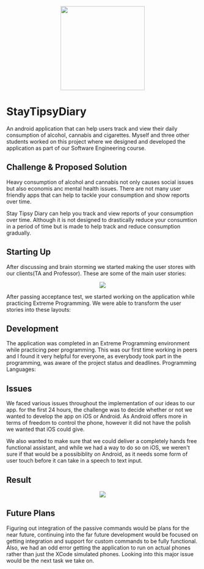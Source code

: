 

<p align="center">
  <img src="https://images.vexels.com/media/users/3/145866/isolated/preview/b4efb6c6682b2a808631bf8fbd96d015-sound-wave-icon-by-vexels.png" width="220" height="220">
</p>


# StayTipsyDiary
An android application that can help users track and view their daily consumption of alcohol, cannabis and cigarettes. Myself and three other students worked on this project where we designed and developed the application as part of our Software Engineering course.

## Challenge & Proposed Solution
Heavy consumption of alcohol and cannabis not only causes social issues but also economis anc mental health issues. There are not many user friendly apps that can help to tackle your consumption and show reports over time.

Stay Tipsy Diary can help you track and view reports of your consumption over time. Although it is not designed to drastically reduce your consumtion in a period of time but is made to help track and reduce consumption gradually. 

## Starting Up
After discussing and brain storming we started making the user stores with our clients(TA and Professor). These are some of the main user stories:

 <p align="center">
    <img src="https://imgur.com/qVk7Uhj.png"/>
  
After passing acceptance test, we started working on the application while practicing Extreme Programming. We were able to transform the user stories into these layouts:



## Development
The application was completed in an Extreme Programming environment while practicing peer programming. This was our first time working in peers and I found it very helpful for everyone, as everybody took part in the programming, was aware of the project status and deadlines.
Programming Languages:


## Issues
We faced various issues throughout the implementation of our ideas to our app. for the first 24 hours, the challenge was to decide whether or not we wanted to develop the app on iOS or Android. As Android offers more in terms of freedom to control the phone, however it did not have the polish we wanted that iOS could give. 

We also wanted to make sure that we could deliver a completely hands free functional assistant, and while we had a way to do so on iOS, we weren't sure if that would be a possibiblity on Android, as it needs some form of user touch before it can take in a speech to text input. 

## Result

 <p align="center">
    <img src="https://imgur.com/yqGMjHP.gif"/>


## Future Plans
Figuring out integration of the passive commands would be plans for the near future, continuing into the far future development would be focused on getting integration and support for custom commands to be fully functional. Also, we had an odd error getting the application to run on actual phones rather than just the XCode simulated phones. Looking into this major issue would be the next task we take on. 
